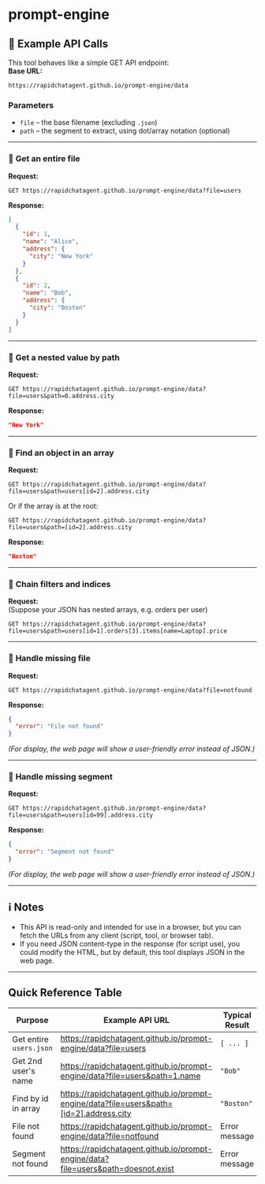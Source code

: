 # prompt-engine



## 📖 Example API Calls

This tool behaves like a simple GET API endpoint:  
**Base URL:**  
```
https://rapidchatagent.github.io/prompt-engine/data
```

### **Parameters**

- `file` – the base filename (excluding `.json`)
- `path` – the segment to extract, using dot/array notation (optional)

---

### 🔹 **Get an entire file**
**Request:**  
```
GET https://rapidchatagent.github.io/prompt-engine/data?file=users
```
**Response:**
```json
[
  {
    "id": 1,
    "name": "Alice",
    "address": {
      "city": "New York"
    }
  },
  {
    "id": 2,
    "name": "Bob",
    "address": {
      "city": "Boston"
    }
  }
]
```

---

### 🔹 **Get a nested value by path**
**Request:**  
```
GET https://rapidchatagent.github.io/prompt-engine/data?file=users&path=0.address.city
```
**Response:**
```json
"New York"
```

---

### 🔹 **Find an object in an array**
**Request:**  
```
GET https://rapidchatagent.github.io/prompt-engine/data?file=users&path=users[id=2].address.city
```
Or if the array is at the root:
```
GET https://rapidchatagent.github.io/prompt-engine/data?file=users&path=[id=2].address.city
```
**Response:**
```json
"Boston"
```

---

### 🔹 **Chain filters and indices**
**Request:**  
(Suppose your JSON has nested arrays, e.g. orders per user)
```
GET https://rapidchatagent.github.io/prompt-engine/data?file=users&path=users[id=1].orders[3].items[name=Laptop].price
```

---

### 🔹 **Handle missing file**
**Request:**  
```
GET https://rapidchatagent.github.io/prompt-engine/data?file=notfound
```
**Response:**
```json
{
  "error": "File not found"
}
```
*(For display, the web page will show a user-friendly error instead of JSON.)*

---

### 🔹 **Handle missing segment**
**Request:**  
```
GET https://rapidchatagent.github.io/prompt-engine/data?file=users&path=users[id=99].address.city
```
**Response:**
```json
{
  "error": "Segment not found"
}
```
*(For display, the web page will show a user-friendly error instead of JSON.)*

---

## ℹ️ **Notes**

- This API is read-only and intended for use in a browser, but you can fetch the URLs from any client (script, tool, or browser tab).
- If you need JSON content-type in the response (for script use), you could modify the HTML, but by default, this tool displays JSON in the web page.

---

## **Quick Reference Table**

| Purpose                    | Example API URL                                                                                                             | Typical Result             |
|----------------------------|-----------------------------------------------------------------------------------------------------------------------------|----------------------------|
| Get entire `users.json`    | https://rapidchatagent.github.io/prompt-engine/data?file=users                                                             | `[ ... ]`                  |
| Get 2nd user's name        | https://rapidchatagent.github.io/prompt-engine/data?file=users&path=1.name                                                 | `"Bob"`                    |
| Find by id in array        | https://rapidchatagent.github.io/prompt-engine/data?file=users&path=[id=2].address.city                                    | `"Boston"`                 |
| File not found             | https://rapidchatagent.github.io/prompt-engine/data?file=notfound                                                          | Error message              |
| Segment not found          | https://rapidchatagent.github.io/prompt-engine/data?file=users&path=doesnot.exist                                          | Error message              |
